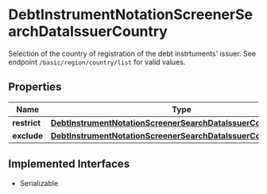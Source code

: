 

# DebtInstrumentNotationScreenerSearchDataIssuerCountry

Selection of the country of registration of the debt instrtuments' issuer. See endpoint `/basic/region/country/list` for valid values.

## Properties

Name | Type | Description | Notes
------------ | ------------- | ------------- | -------------
**restrict** | [**DebtInstrumentNotationScreenerSearchDataIssuerCountryRestrict**](DebtInstrumentNotationScreenerSearchDataIssuerCountryRestrict.md) |  |  [optional]
**exclude** | [**DebtInstrumentNotationScreenerSearchDataIssuerCountryExclude**](DebtInstrumentNotationScreenerSearchDataIssuerCountryExclude.md) |  |  [optional]


## Implemented Interfaces

* Serializable



